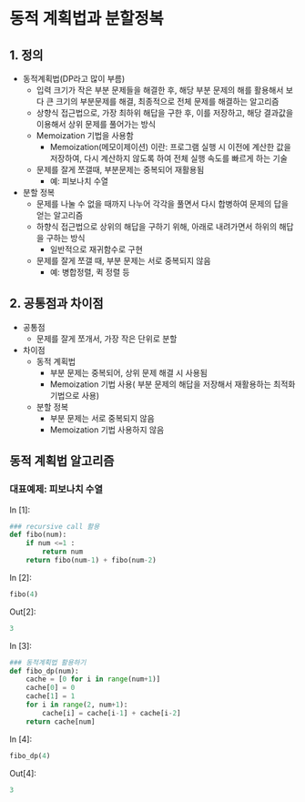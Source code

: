 # 동적 계획법과 분할정복

## 1. 정의

- 동적계획법(DP라고 많이 부름)
  - 입력 크기가 작은 부분 문제들을 해결한 후, 해당 부분 문제의 해를 활용해서 보다 큰 크기의 부분문제를 해결, 최종적으로 전체 문제를 해결하는 알고리즘
  - 상향식 접근법으로, 가장 최하위 해답을 구한 후, 이를 저장하고, 해당 결과값을 이용해서 상위 문제를 풀어가는 방식
  - Memoization 기법을 사용함
    - Memoization(메모이제이션) 이란: 프로그램 실행 시 이전에 계산한 값을 저장하여, 다시 계산하지 않도록 하여 전체 실행 속도를 빠르게 하는 기술
  - 문제를 잘게 쪼갤때, 부분문제는 중복되어 재활용됨
    - 예: 피보나치 수열
- 분할 정복
  - 문제를 나눌 수 없을 때까지 나누어 각각을 풀면서 다시 합병하여 문제의 답을 얻는 알고리즘
  - 하향식 접근법으로 상위의 해답을 구하기 위해, 아래로 내려가면서 하위의 해답을 구하는 방식
    - 일반적으로 재귀함수로 구현
  - 문제를 잘게 쪼갤 때, 부분 문제는 서로 중복되지 않음
    - 예: 병합정렬, 퀵 정렬 등

## 2. 공통점과 차이점

- 공통점
  - 문제를 잘게 쪼개서, 가장 작은 단위로 분할
- 차이점
  - 동적 계획법
    - 부분 문제는 중복되어, 상위 문제 해결 시 사용됨
    - Memoization 기법 사용( 부분 문제의 해답을 저장해서 재활용하는 최적화 기법으로 사용)
  - 분할 정복
    - 부분 문제는 서로 중복되지 않음
    - Memoization 기법 사용하지 않음

## 동적 계획법 알고리즘

### 대표예제: 피보나치 수열

In [1]:

```python
### recursive call 활용
def fibo(num):
    if num <=1 :
        return num
    return fibo(num-1) + fibo(num-2)
```

In [2]:

```python
fibo(4)
```

Out[2]:

```python
3
```

In [3]:

```python
### 동적계획법 활용하기
def fibo_dp(num):
    cache = [0 for i in range(num+1)]
    cache[0] = 0
    cache[1] = 1
    for i in range(2, num+1):
        cache[i] = cache[i-1] + cache[i-2]
    return cache[num]
```

In [4]:

```python
fibo_dp(4)
```

Out[4]:

```python
3
```